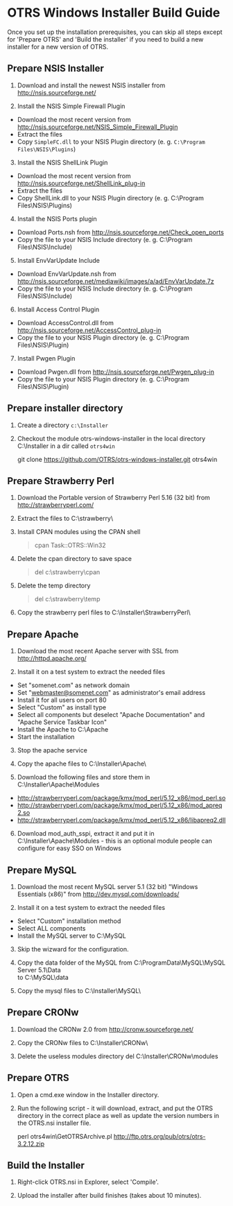 # OTRS Windows Installer Build Guide

Once you set up the installation prerequisites, you can skip all steps except for 'Prepare OTRS'
and 'Build the installer' if you need to build a new installer for a new version of OTRS.


## Prepare NSIS Installer

1. Download and install the newest NSIS installer from http://nsis.sourceforge.net/

2. Install the NSIS Simple Firewall Plugin
 - Download the most recent version from http://nsis.sourceforge.net/NSIS_Simple_Firewall_Plugin
 - Extract the files
 - Copy `SimpleFC.dll` to your NSIS Plugin directory (e. g. `C:\Program Files\NSIS\Plugins`)

3. Install the NSIS ShellLink Plugin
 - Download the most recent version from http://nsis.sourceforge.net/ShellLink_plug-in
 - Extract the files
 - Copy ShellLink.dll to your NSIS Plugin directory (e. g. C:\Program Files\NSIS\Plugins)

4. Install the NSIS Ports plugin
 - Download Ports.nsh from http://nsis.sourceforge.net/Check_open_ports
 - Copy the file to your NSIS Include directory (e. g. C:\Program Files\NSIS\Include)

5. Install EnvVarUpdate Include
 - Download EnvVarUpdate.nsh from http://nsis.sourceforge.net/mediawiki/images/a/ad/EnvVarUpdate.7z
 - Copy the file to your NSIS Include directory (e. g. C:\Program Files\NSIS\Include)

6. Install Access Control Plugin
 - Download AccessControl.dll from http://nsis.sourceforge.net/AccessControl_plug-in
 - Copy the file to your NSIS Plugin directory (e. g. C:\Program Files\NSIS\Plugin)

7. Install Pwgen Plugin
 - Download Pwgen.dll from http://nsis.sourceforge.net/Pwgen_plug-in
 - Copy the file to your NSIS Plugin directory (e. g. C:\Program Files\NSIS\Plugin)

## Prepare installer directory

1. Create a directory `c:\Installer`

2. Checkout the module otrs-windows-installer in the local directory C:\Installer in a dir called `otrs4win`

    git clone https://github.com/OTRS/otrs-windows-installer.git otrs4win


## Prepare Strawberry Perl

1. Download the Portable version of Strawberry Perl 5.16 (32 bit) from http://strawberryperl.com/

2. Extract the files to C:\strawberry\

3. Install CPAN modules using the CPAN shell

    > cpan Task::OTRS::Win32

4. Delete the cpan directory to save space
    > del c:\strawberry\cpan

5. Delete the temp directory
    > del c:\strawberry\temp

6. Copy the strawberry perl files to C:\Installer\StrawberryPerl\


## Prepare Apache

1. Download the most recent Apache server with SSL from http://httpd.apache.org/

2. Install it on a test system to extract the needed files
 - Set "somenet.com" as network domain
 - Set "webmaster@somenet.com" as administrator's email address
 - Install it for all users on port 80
 - Select "Custom" as install type
 - Select all components but deselect "Apache Documentation" and "Apache Service Taskbar Icon"
 - Install the Apache to C:\Apache
 - Start the installation

3. Stop the apache service

4. Copy the apache files to C:\Installer\Apache\

5. Download the following files and store them in C:\Installer\Apache\Modules
 - http://strawberryperl.com/package/kmx/mod_perl/5.12_x86/mod_perl.so
 - http://strawberryperl.com/package/kmx/mod_perl/5.12_x86/mod_apreq2.so
 - http://strawberryperl.com/package/kmx/mod_perl/5.12_x86/libapreq2.dll

6. Download mod_auth_sspi, extract it and put it in C:\Installer\Apache\Modules - this is an optional module people can configure for easy SSO on Windows


## Prepare MySQL

1. Download the most recent MySQL server 5.1 (32 bit) "Windows Essentials (x86)" from http://dev.mysql.com/downloads/

2. Install it on a test system to extract the needed files
 - Select "Custom" installation method
 - Select ALL components
 - Install the MySQL server to C:\MySQL

3. Skip the wizward for the configuration.

4. Copy the data folder of the MySQL from
    C:\ProgramData\MySQL\MySQL Server 5.1\Data\
    to
    C:\MySQL\data

5. Copy the mysql files to C:\Installer\MySQL\


## Prepare CRONw

1. Download the CRONw 2.0 from http://cronw.sourceforge.net/

2. Copy the CRONw files to C:\Installer\CRONw\

3. Delete the useless modules directory
    del C:\Installer\CRONw\modules


## Prepare OTRS

1. Open a cmd.exe window in the Installer directory.

2. Run the following script - it will download, extract, and put the OTRS directory in the correct place as well as update the version numbers in the OTRS.nsi installer file.

    perl otrs4win\GetOTRSArchive.pl http://ftp.otrs.org/pub/otrs/otrs-3.2.12.zip


## Build the Installer

1. Right-click OTRS.nsi in Explorer, select 'Compile'.

2. Upload the installer after build finishes (takes about 10 minutes).
